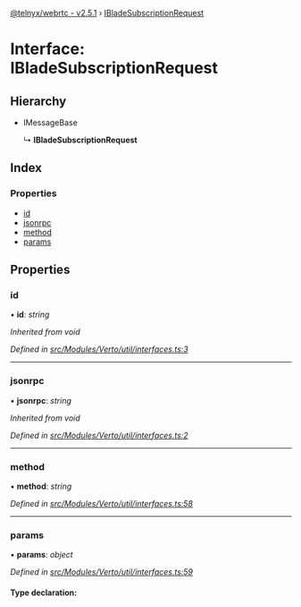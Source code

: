 [@telnyx/webrtc - v2.5.1](../README.md) › [IBladeSubscriptionRequest](ibladesubscriptionrequest.md)

# Interface: IBladeSubscriptionRequest

## Hierarchy

* IMessageBase

  ↳ **IBladeSubscriptionRequest**

## Index

### Properties

* [id](ibladesubscriptionrequest.md#id)
* [jsonrpc](ibladesubscriptionrequest.md#jsonrpc)
* [method](ibladesubscriptionrequest.md#method)
* [params](ibladesubscriptionrequest.md#params)

## Properties

###  id

• **id**: *string*

*Inherited from void*

*Defined in [src/Modules/Verto/util/interfaces.ts:3](https://github.com/team-telnyx/webrtc/blob/main/packages/js/src/Modules/Verto/util/interfaces.ts#L3)*

___

###  jsonrpc

• **jsonrpc**: *string*

*Inherited from void*

*Defined in [src/Modules/Verto/util/interfaces.ts:2](https://github.com/team-telnyx/webrtc/blob/main/packages/js/src/Modules/Verto/util/interfaces.ts#L2)*

___

###  method

• **method**: *string*

*Defined in [src/Modules/Verto/util/interfaces.ts:58](https://github.com/team-telnyx/webrtc/blob/main/packages/js/src/Modules/Verto/util/interfaces.ts#L58)*

___

###  params

• **params**: *object*

*Defined in [src/Modules/Verto/util/interfaces.ts:59](https://github.com/team-telnyx/webrtc/blob/main/packages/js/src/Modules/Verto/util/interfaces.ts#L59)*

#### Type declaration:
